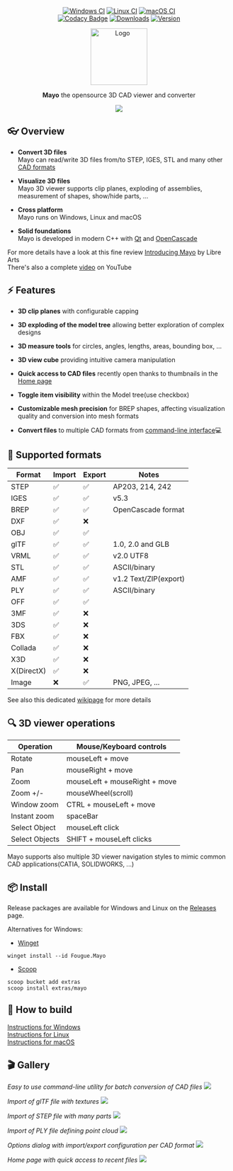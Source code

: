 <div align="center">
  
[![Windows CI](https://github.com/fougue/mayo/actions/workflows/ci_windows.yml/badge.svg?branch=develop)](https://github.com/fougue/mayo/actions/workflows/ci_windows.yml)
[![Linux CI](https://github.com/fougue/mayo/actions/workflows/ci_linux_ubuntu.yml/badge.svg?branch=develop)](https://github.com/fougue/mayo/actions/workflows/ci_linux_ubuntu.yml)
[![macOS CI](https://github.com/fougue/mayo/actions/workflows/ci_macos.yml/badge.svg?branch=develop)](https://github.com/fougue/mayo/actions/workflows/ci_macos.yml)
<br>
[![Codacy Badge](https://app.codacy.com/project/badge/Grade/d51f8ca6fea34886b8308ff0246172ce)](https://app.codacy.com/gh/fougue/mayo/dashboard?utm_source=gh&utm_medium=referral&utm_content=&utm_campaign=Badge_grade)
[![Downloads](https://img.shields.io/github/downloads/fougue/mayo/total.svg)](https://github.com/fougue/mayo/releases)
[![Version](https://img.shields.io/badge/version-v0.9.0-blue.svg?style=flat)](https://github.com/fougue/mayo/releases)
  
</div>

<div align="center">
  <img src="images/appicon_256.png" alt="Logo" width="128px" align="center" />
  <p></p>
  <p align="center"><strong>Mayo</strong> the opensource 3D CAD viewer and converter</9>
  <p></p>
  <img src="doc/screencast_1.gif"/>
</div>

## :eyeglasses: Overview
- **Convert 3D files** <br/>
Mayo can read/write 3D files from/to STEP, IGES, STL and many other [CAD formats](https://github.com/fougue/mayo/wiki/Supported-formats)

- **Visualize 3D files** <br/>
Mayo 3D viewer supports clip planes, exploding of assemblies, measurement of shapes, show/hide parts, ...

- **Cross platform** <br/>
Mayo runs on Windows, Linux and macOS

- **Solid foundations** <br/>
Mayo is developed in modern C++ with [Qt](https://www.qt.io) and [OpenCascade](https://dev.opencascade.org)

For more details have a look at this fine review [Introducing Mayo](https://librearts.org/2023/01/introducing-mayo-free-cad-files-viewer) by Libre Arts<br/>
There's also a complete [video](https://www.youtube.com/watch?v=qg6IamnlfxE&ab_channel=LibreArts) on YouTube


## :zap: Features
- **3D clip planes** with configurable capping

- **3D exploding of the model tree** allowing better exploration of complex designs

- **3D measure tools** for circles, angles, lengths, areas, bounding box, ...

- **3D view cube** providing intuitive camera manipulation

- **Quick access to CAD files** recently open thanks to thumbnails in the [Home page](https://github.com/fougue/mayo/blob/develop/doc/screenshot_5.png)

- **Toggle item visibility** within the Model tree(use checkbox)

- **Customizable mesh precision** for BREP shapes, affecting visualization quality and conversion into mesh formats

- **Convert files** to multiple CAD formats from [command-line interface](https://github.com/fougue/mayo/blob/develop/doc/screencast_cli.gif):computer:

## :floppy_disk: Supported formats
  Format  |  Import            |  Export            | Notes
----------|--------------------|--------------------|------------------
STEP      | :white_check_mark: | :white_check_mark: | AP203, 214, 242
IGES      | :white_check_mark: | :white_check_mark: | v5.3
BREP      | :white_check_mark: | :white_check_mark: | OpenCascade format
DXF       | :white_check_mark: | :x:                |
OBJ       | :white_check_mark: | :white_check_mark: |
glTF      | :white_check_mark: | :white_check_mark: | 1.0, 2.0 and GLB
VRML      | :white_check_mark: | :white_check_mark: | v2.0 UTF8
STL       | :white_check_mark: | :white_check_mark: | ASCII/binary
AMF       | :white_check_mark: | :white_check_mark: | v1.2 Text/ZIP(export)
PLY       | :white_check_mark: | :white_check_mark: | ASCII/binary
OFF       | :white_check_mark: | :white_check_mark: |
3MF       | :white_check_mark: | :x:                |
3DS       | :white_check_mark: | :x:                |
FBX       | :white_check_mark: | :x:                | 
Collada   | :white_check_mark: | :x:                |
X3D       | :white_check_mark: | :x:                |
X(DirectX)| :white_check_mark: | :x:                |
Image     | :x:                | :white_check_mark: | PNG, JPEG, ...

See also this dedicated [wikipage](https://github.com/fougue/mayo/wiki/Supported-formats) for more details

## :mag: 3D viewer operations

  Operation    |  Mouse/Keyboard controls
---------------|--------------------------
Rotate         | mouseLeft  + move
Pan            | mouseRight + move
Zoom           | mouseLeft  + mouseRight + move
Zoom +/-       | mouseWheel(scroll)
Window zoom    | CTRL + mouseLeft + move
Instant zoom   | spaceBar
Select Object  | mouseLeft click
Select Objects | SHIFT + mouseLeft clicks

Mayo supports also multiple 3D viewer navigation styles to mimic common CAD applications(CATIA, SOLIDWORKS, ...)

## :package: Install
Release packages are available for Windows and Linux on the [Releases](https://github.com/fougue/mayo/releases) page.  

Alternatives for Windows:
- [Winget](https://winstall.app/apps/Fougue.Mayo)
````
winget install --id Fougue.Mayo
````  
- [Scoop](https://scoop.sh/#/apps?s=0&d=1&o=true&q=mayo)
````
scoop bucket add extras
scoop install extras/mayo
````

## :hammer: How to build
[Instructions for Windows](https://github.com/fougue/mayo/wiki/Build-instructions-for-Windows)  
[Instructions for Linux](https://github.com/fougue/mayo/wiki/Build-instructions-for-Linux)  
[Instructions for macOS](https://github.com/fougue/mayo/wiki/Build-instructions-for-macOS)

## :clapper: Gallery

_Easy to use command-line utility for batch conversion of CAD files_
<img src="doc/screencast_cli.gif"/> 

_Import of glTF file with textures_
<img src="doc/screenshot_2.png"/>

_Import of STEP file with many parts_
<img src="doc/screenshot_3.png"/>

_Import of PLY file defining point cloud_
<img src="doc/screenshot_6.png"/>

_Options dialog with import/export configuration per CAD format_
<img src="doc/screenshot_4.png"/>

_Home page with quick access to recent files_
<img src="doc/screenshot_5.png"/>
